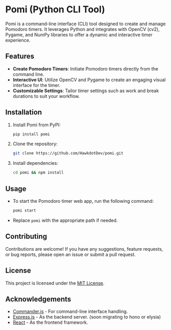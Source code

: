 # Pomi (Python CLI Tool)

Pomi is a command-line interface (CLI) tool designed to create and manage Pomodoro timers. It leverages Python and integrates with OpenCV (cv2), Pygame, and NumPy libraries to offer a dynamic and interactive timer experience.

## Features

- **Create Pomodoro Timers**: Initiate Pomodoro timers directly from the command line.
- **Interactive UI**: Utilize OpenCV and Pygame to create an engaging visual interface for the timer.
- **Customizable Settings**: Tailor timer settings such as work and break durations to suit your workflow.

## Installation

1. Install Pomi from PyPI:

   ```bash
   pip install pomi

1. Clone the repository:

   ```bash
   git clone https://github.com/HawkdotDev/pomi.git
   ```

2. Install dependencies:

   ```bash
   cd pomi && npm install
   ```

## Usage

- To start the Pomodoro timer web app, run the following command:
   
   ```bash
   pomi start
   ```

- Replace `pomi` with the appropriate path if needed.

<!--  
## Configuration

- **Web App URL**: Replace `'https://your-pomo-timer-url.com'` in the code with the actual URL of your Pomodoro timer web app.
- **Express.js Backend**: Customize the Express.js server code in `server.js` to fit your requirements.
-->

## Contributing

Contributions are welcome! If you have any suggestions, feature requests, or bug reports, please open an issue or submit a pull request.

## License

This project is licensed under the [MIT License](LICENSE).

## Acknowledgements

- [Commander.js](https://github.com/tj/commander.js) - For command-line interface handling.
- [Express.js](https://expressjs.com/) - As the backend server. (soon migrating to hono or elysia)
- [React](https://reactjs.org/) - As the frontend framework.
